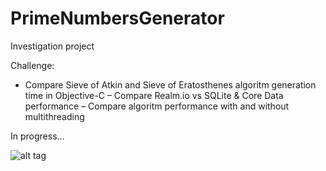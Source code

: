 # PrimeNumbersGenerator
Investigation project 

Challenge:
- Compare Sieve of Atkin and Sieve of Eratosthenes algoritm generation time in Objective-C
– Compare Realm.io vs SQLite & Core Data performance 
– Compare algoritm performance with and without multithreading 

In progress... 

![alt tag](http://habrastorage.org/files/1b8/2a5/759/1b82a5759da647dc92bba2179bb3cd0d.png)
